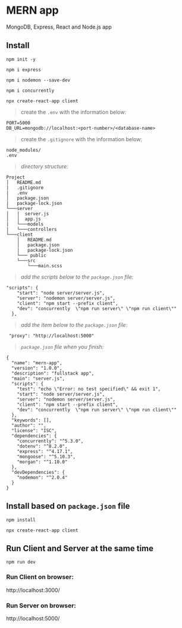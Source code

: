 # MERN app

MongoDB, Express, React and Node.js app  

## Install

```
npm init -y
```

```
npm i express 
```

```
npm i nodemon --save-dev
```

```
npm i concurrently
```

```
npx create-react-app client
```

> create the ```.env``` with the information below:  

```
PORT=5000
DB_URL=mongodb://localhost:<port-number>/<database-name>
```

> create the ```.gitignore``` with the information below:  

```
node_modules/
.env
```

> _directory structure:_  

```
Project
│   README.md
|   .gitignore
|   .env
│   package.json
|   package-lock.json
└───server
│   |  server.js 
│   │  app.js
|   └───models
|   └───controllers
└───client
    │   README.md
    │   package.json
    |   package-lock.json
    └─── public
    └───src
        └───main.scss
```

> _add the scripts below to the ```package.json``` file:_  

```
"scripts": {
    "start": "node server/server.js",
    "server": "nodemon server/server.js",
    "client": "npm start --prefix client",
    "dev": "concurrently  \"npm run server\" \"npm run client\""
  }, 
```

> _add the item below to the ```package.json``` file:_  

```
 "proxy": "http://localhost:5000"
```

> _```package.json``` file when you finish:_  

```
{
  "name": "mern-app",
  "version": "1.0.0",
  "description": "fullstack app",
  "main": "server.js",
  "scripts": {
    "test": "echo \"Error: no test specified\" && exit 1",
    "start": "node server/server.js",
    "server": "nodemon server/server.js",
    "client": "npm start --prefix client",
    "dev": "concurrently  \"npm run server\" \"npm run client\""
  },
  "keywords": [],
  "author": "",
  "license": "ISC",
  "dependencies": {
    "concurrently": "^5.3.0",
    "dotenv": "^8.2.0",
    "express": "^4.17.1",
    "mongoose": "^5.10.3",
    "morgan": "^1.10.0"
  },
  "devDependencies": {
    "nodemon": "^2.0.4"
  }
}
```

## Install based on ```package.json``` file

```
npm install
```

```
npx create-react-app client
```

## Run Client and Server at the same time

```
npm run dev
```

### Run Client on browser:

http://localhost:3000/  

### Run Server on browser:

http://localhost:5000/  